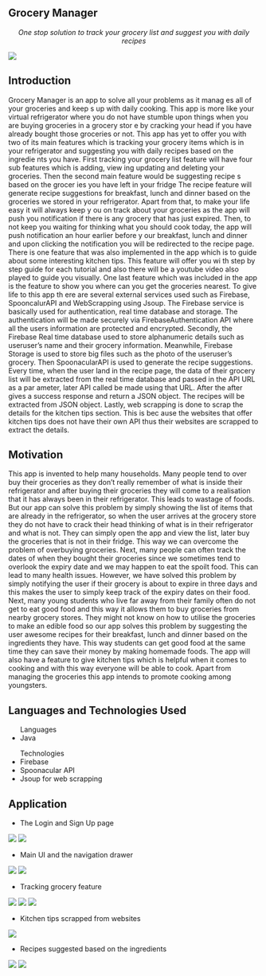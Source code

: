 ## Grocery Manager

<p align="center"><i>One stop solution to track your grocery list and suggest you with daily recipes</i></p>

<img src="https://github.com/CAT201-Project-Sharvin/GroceryManager/blob/master/images/G3.jpg" />

## Introduction

<p> Grocery
Manager is an app to solve all your problems as it manag es all of your groceries and
keep s up with daily cooking. This app is more like your virtual refrigerator where you do not
have stumble upon things when you are buying groceries in a grocery stor e by cracking your
head if you have already bought those groceries or not. This app has yet to offer you with two
of its main features which is tracking your grocery items which is in your refrigerator and
suggesting you with daily recipes based on the ingredie nts you have. First tracking your
grocery list feature will have four sub features which is adding, view ing updating and
deleting your groceries. Then the second main feature would be suggesting recipe s based on
the grocer ies you have left in your fridge The recipe feature will generate recipe suggestions
for breakfast, lunch and dinner based on the groceries we stored in your refrigerator. Apart
from that, to make your life easy it will always keep y ou on track about your groceries as the
app will push you notification if there is any grocery that has just expired. Then, to not keep
you waiting for thinking what you should cook today, the app will push notification an hour
earlier before y our breakfast, lunch and dinner and upon clicking the notification you will be
redirected to the recipe page. There is one feature that was also implemented in the app which
is to guide about some interesting kitchen tips. This feature will offer you wi th step by step
guide for each tutorial and also there will be a youtube video also played to guide you
visually. One last feature which was included in the app is the feature to show you where can
you get the groceries nearest. To give life to this app th ere are several external services used
such as Firebase, SpooncalurAPI and WebScrapping using Jsoup. The Firebase service is
basically used for authentication, real time database and storage. The authentication will be
made securely via FirebaseAuthentication API where all the users information are protected
and encrypted. Secondly, the Firebase Real time database used to store alphanumeric details
such as useruser’s name and their grocery information. Meanwhile, Firebase Storage is used to
store big files such as the photo of the useruser’s grocery. Then SpoonacularAPI is used to
generate the recipe suggestions. Every time, when the user land in the recipe page, the data of
their grocery list will be extracted from the real time database and passed in the API URL as
a par ameter, later API called be made using that URL. After the after gives a success
response and return a JSON object. The recipes will be extracted from JSON object. Lastly,
web scrapping is done to scrap the details for the kitchen tips section. This is bec ause the
websites that offer kitchen tips does not have their own API thus their websites are scrapped
to extract the details. </p>

## Motivation

<p> This app is invented to help many households. Many people tend to over buy their groceries as they don’t really remember of what is inside their refrigerator and after buying their groceries they will come to a realisation that it has always been in their refrigerator. This leads to wastage of foods. But our app can solve this problem by simply showing the list of items that are already in the refrigerator, so when the user arrives at the grocery store they do not have to crack their head thinking of what is in their refrigerator and what is not. They can simply open the app and view the list, later buy the groceries that is not in their fridge. This way we can overcome the problem of overbuying groceries. Next, many people can often track the dates of when they bought their groceries since we sometimes tend to overlook the expiry date and we may happen to eat the spoilt food. This can lead to many health issues. However, we have solved this problem by simply notifying the user if their grocery is about to expire in three days and this makes the user to simply keep track of the expiry dates on their food. Next, many young students who live far away from their family often do not get to eat good food and this way it allows them to buy groceries from nearby grocery stores. They might not know on how to utilise the groceries to make an edible food so our app solves this problem by suggesting the user awesome recipes for their breakfast, lunch and dinner based on the ingredients they have. This way students can get good food at the same time they can save their money by making homemade foods. The app will also have a feature to give kitchen tips which is helpful when it comes to cooking and with this way everyone will be able to cook. Apart from managing the groceries this app intends to promote cooking among youngsters.</p>

## Languages and Technologies Used

<ul> Languages
  <li> Java </li>
  </ul>
  
 <ul> Technologies
  <li> Firebase </li>
  <li> Spoonacular API </li>
  <li> Jsoup for web scrapping </li>
  </ul>
  
  ## Application
  
  - The Login and Sign Up page
  <img src="https://github.com/CAT201-Project-Sharvin/GroceryManager/blob/master/images/G1.jpg" />
  <img src="https://github.com/CAT201-Project-Sharvin/GroceryManager/blob/master/images/G2.jpg" />
  
  - Main UI and the navigation drawer
   <img src="https://github.com/CAT201-Project-Sharvin/GroceryManager/blob/master/images/G3.jpg" />
  <img src="https://github.com/CAT201-Project-Sharvin/GroceryManager/blob/master/images/G4.jpg" />
  
  - Tracking grocery feature
  <img src="https://github.com/CAT201-Project-Sharvin/GroceryManager/blob/master/images/G5.jpg" />
  <img src="https://github.com/CAT201-Project-Sharvin/GroceryManager/blob/master/images/G6.jpg" />
  <img src="https://github.com/CAT201-Project-Sharvin/GroceryManager/blob/master/images/G7.jpg" />
  
  - Kitchen tips scrapped from websites
  
  <img src="https://github.com/CAT201-Project-Sharvin/GroceryManager/blob/master/images/G8.jpg" />
  
  - Recipes suggested based on the ingredients
  
  <img src="https://github.com/CAT201-Project-Sharvin/GroceryManager/blob/master/images/G9.jpg" />
  <img src="https://github.com/CAT201-Project-Sharvin/GroceryManager/blob/master/images/G10.jpg" />
  
  
